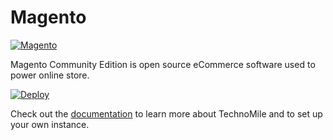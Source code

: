 # Magento

[![Magento](https://cms-assets.tutsplus.com/uploads/users/428/posts/22458/preview_image/magento.jpg)](http://magento.com)

Magento Community Edition is open source eCommerce software used to power online store.

[![Deploy](https://www.herokucdn.com/deploy/button.png)](https://heroku.com/deploy?template=https://github.com/technomile/Heroku-Magento)

Check out the [documentation](https://github.com/technomile/Heroku-Magento) to learn more about TechnoMile and to set up your own instance.
